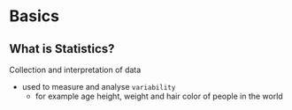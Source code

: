 # Basics

## What is Statistics?

Collection and interpretation of data

* used to measure and analyse `variability`
  * for example age height, weight and hair color of people in the world